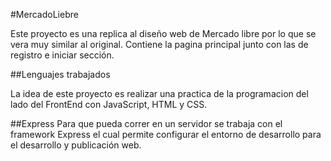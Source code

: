 #MercadoLiebre

Este proyecto es una replica al diseño web de Mercado libre por lo que se vera muy similar al original. Contiene la pagina principal junto con las de registro e iniciar sección.


##Lenguajes trabajados

La idea de este proyecto es realizar una practica de la programacion del lado del FrontEnd con JavaScript, HTML y CSS.


##Express
Para que pueda correr en un servidor se trabaja con el framework Express el cual permite configurar el entorno de desarrollo para el desarrollo y publicación web.
